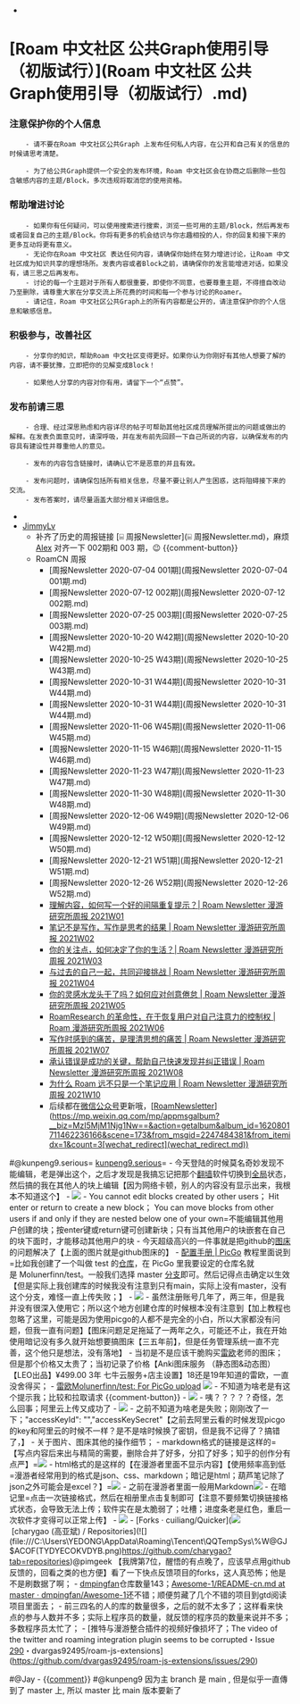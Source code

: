 - 

# [Roam 中文社区 公共Graph使用引导（初版试行）](Roam 中文社区 公共Graph使用引导（初版试行）.md)
    
### 注意保护你的个人信息
        - 请不要在Roam 中文社区公共Graph 上发布任何私人内容，在公开和自己有关的信息的时候请思考清楚。

        - 为了给公共Graph提供一个安全的发布环境，Roam 中文社区会在协商之后删除一些包含敏感内容的主题/Block，多次违规将取消您的使用资格。
    
### 帮助增进讨论

        - 如果你有任何疑问，可以使用搜索进行搜索，浏览一些可用的主题/Block，然后再发布或者回复自己的主题/Block。你将有更多的机会结识与你志趣相投的人，你的回复和接下来的更多互动将更有意义。
        - 无论你在Roam 中文社区 表达任何内容，请确保你始终在努力增进讨论，让Roam 中文社区成为知识共享的理想场所。发表内容或者Block之前，请确保你的发言能增进对话，如果没有，请三思之后再发布。
        - 讨论的每一个主题对于所有人都很重要，即使你不同意，也要尊重主题，不得擅自改动乃至删除，请尊重大家在分享交流上所花费的时间和每一个参与讨论的Roamer。
        - 请记住，Roam 中文社区公共Graph上的所有内容都是公开的，请注意保护你的个人信息和敏感信息。
    
### 积极参与，改善社区
        - 分享你的知识，帮助Roam 中文社区变得更好。如果你认为你刚好有其他人想要了解的内容，请不要犹豫，立即把你的见解变成Block！

        - 如果他人分享的内容对你有用，请留下一个“点赞”。

    
### 发布前请三思
        - 合理、经过深思熟虑和内容详尽的帖子可帮助其他社区成员理解所提出的问题或做出的解释。在发表负面意见时，请深呼吸，并在发布前先回顾一下自己所说的内容，以确保发布的内容具有建设性并尊重他人的意见。

        - 发布的内容包含链接时，请确认它不是恶意的并且有效。

        - 发布问题时，请确保包括所有相关信息，尽量不要让别人产生困惑，这将阻碍接下来的交流。
        - 发布答案时，请尽量涵盖大部分相关详细信息。
- 
- [JimmyLv](JimmyLv.md)
    - 补齐了历史的周报链接 [⌸ 周报Newsletter](⌸ 周报Newsletter.md)，麻烦 [Alex](Alex.md) 对齐一下 002期和 003 期，😉 {{comment-button}}
    - RoamCN 周报
        - [周报Newsletter 2020-07-04 001期](周报Newsletter 2020-07-04 001期.md)
        - [周报Newsletter 2020-07-12 002期](周报Newsletter 2020-07-12 002期.md)
        - [周报Newsletter 2020-07-25 003期](周报Newsletter 2020-07-25 003期.md)
        - [周报Newsletter 2020-10-20 W42期](周报Newsletter 2020-10-20 W42期.md)
        - [周报Newsletter 2020-10-25 W43期](周报Newsletter 2020-10-25 W43期.md)
        - [周报Newsletter 2020-10-31 W44期](周报Newsletter 2020-10-31 W44期.md)
        - [周报Newsletter 2020-10-31 W44期](周报Newsletter 2020-10-31 W44期.md)
        - [周报Newsletter 2020-11-06 W45期](周报Newsletter 2020-11-06 W45期.md)
        - [周报Newsletter 2020-11-15 W46期](周报Newsletter 2020-11-15 W46期.md)
        - [周报Newsletter 2020-11-23 W47期](周报Newsletter 2020-11-23 W47期.md)
        - [周报Newsletter 2020-11-30 W48期](周报Newsletter 2020-11-30 W48期.md)
        - [周报Newsletter 2020-12-06 W49期](周报Newsletter 2020-12-06 W49期.md)
        - [周报Newsletter 2020-12-12 W50期](周报Newsletter 2020-12-12 W50期.md)
        - [周报Newsletter 2020-12-21 W51期](周报Newsletter 2020-12-21 W51期.md)
        - [周报Newsletter 2020-12-26 W52期](周报Newsletter 2020-12-26 W52期.md)
        - [理解内容，如何写一个好的间隔重复提示？| Roam Newsletter 漫游研究所周报 2021W01](https://blog.jimmylv.info/2021-01-03-roam-newsletter-RoamCN2021W01/)
        - [笔记不是写作，写作是思考的结果 | Roam Newsletter 漫游研究所周报 2021W02](https://blog.jimmylv.info/2021-01-15-roam-newsletter-RoamCN2021W02/)
        - [你的关注点，如何决定了你的生活？| Roam Newsletter 漫游研究所周报 2021W03](https://blog.jimmylv.info/2021-01-18-roam-newsletter-RoamCN2021W03/)
        - [与过去的自己一起，共同迎接挑战 | Roam Newsletter 漫游研究所周报 2021W04](https://mp.weixin.qq.com/s?__biz=MzI5MjM1Njg1Nw==&mid=2247484159&idx=1&sn=2ae8d95ecdfd30c785673bc0e21e708a&chksm=ec03d569db745c7fbf3e8a01e88d1b77f833a3ccfeb2eeeda6c17361888bb3d233faffc44a9d&scene=178&cur_album_id=1620801711462236166[rd](rd.md))
        - [你的灵感水龙头干了吗？如何应对创意倦怠 | Roam Newsletter 漫游研究所周报 2021W05](https://mp.weixin.qq.com/s?__biz=MzI5MjM1Njg1Nw==&mid=2247484161&idx=1&sn=f817a4d53b5af282bf7eba6f7d346a05&chksm=ec03d497db745d815920a87e105a1645d7ea9e1d9665913e9d739487049a9f20ca049c01a036&scene=178&cur_album_id=1620801711462236166[rd](rd.md))
        - [RoamResearch 的革命性，在于恢复用户对自己注意力的控制权 | Roam 漫游研究所周报 2021W06](https://mp.weixin.qq.com/s?__biz=MzI5MjM1Njg1Nw==&mid=2247484162&idx=1&sn=d1ec9e4358466d6f93c14f09a5cd820a&chksm=ec03d494db745d8225182791659d17233a71c39a3eb15ca7553ea2c2b495f97aeb76d5a72c2c&scene=178&cur_album_id=1620801711462236166[rd](rd.md))
        - [写作时感到的痛苦，是理清思想的痛苦 | Roam Newsletter 漫游研究所周报 2021W07](https://mp.weixin.qq.com/s?__biz=MzI5MjM1Njg1Nw==&mid=2247484197&idx=1&sn=b8950974e6e1cfa0b3e23e364f34e8fc&chksm=ec03d4b3db745da56121eec5f634e0a0159f3a6f19e44caa55181986bf9b359f6e86998a8b45&scene=178&cur_album_id=1620801711462236166[rd](rd.md))
        - [承认错误是成功的关键，帮助自己快速发现并纠正错误 | Roam Newsletter 漫游研究所周报 2021W08](https://mp.weixin.qq.com/s?__biz=MzI5MjM1Njg1Nw==&mid=2247484267&idx=1&sn=a7f77e9dccc61f4a063c502e3a98250a&chksm=ec03d4fddb745deb462b4d8c14959fb1332e08dee40e89868b1813aaf8e5bcee2ded874864f7&scene=178&cur_album_id=1620801711462236166[rd](rd.md))
        - [为什么 Roam 远不只是一个笔记应用 | Roam Newsletter 漫游研究所周报 2021W10](https://mp.weixin.qq.com/s?__biz=MzI5MjM1Njg1Nw==&mid=2247484381&idx=1&sn=d937fff00755695f4baa008cd7caf56e&chksm=ec03d44bdb745d5d452e0b7cf2a99439b9991dad3e21146598d0d3bf5d81779e96c077699766&scene=178&cur_album_id=1620801711462236166[rd](rd.md))
        - 后续都在[微信公众号](微信公众号.md)更新哦，[[RoamNewsletter](RoamNewsletter.md)](https://mp.weixin.qq.com/mp/appmsgalbum?__biz=MzI5MjM1Njg1Nw==&action=getalbum&album_id=1620801711462236166&scene=173&from_msgid=2247484381&from_itemidx=1&count=3[wechat_redirect](wechat_redirect.md))

#@kunpeng9.serious= [kunpeng9.serious](kunpeng9.serious.md)=
    - 今天登陆的时候莫名奇妙发现不能编辑，老是弹出这个，之后才发现是我搞忘记把那个[翻墙](翻墙.md)软件切换到[全局](全局.md)状态，然后搞的我在其他人的块上编辑【因为网络卡顿，别人的内容没有显示出来，我根本不知道这个】
    - ![](https://raw.githubusercontent.com/kunpeng9/PicgoPicture2020-10-18/master/20201112%E4%BD%A0%E4%B8%8D%E8%83%BD%E7%BC%96%E8%BE%91%E6%BC%AB%E6%B8%B8%E8%80%85.png)
        - You cannot edit blocks created by other users； Hit enter or return to create a new block； You can move blocks from other users if and only if they are nested below one of your own=不能编辑其他用户创建的块；按enter键或return键可创建新块；只有当其他用户的块嵌套在自己的块下面时，才能移动其他用户的块
    - 今天超级高兴的一件事就是把github的[图床](图床.md)的问题解决了【上面的图片就是github图床的】
    - [配置手册 | PicGo](https://picgo.github.io/PicGo-Doc/zh/guide/config.html[github](github.md)%E5%9B%BE%E5%BA%8A) 教程里面说到=比如我创建了一个叫做 test 的[仓库](仓库.md)，在 PicGo 里我要设定的仓库名就是 Molunerfinn/test。一般我们选择 master [分支](分支.md)即可。然后记得点击确定以生效【但是实际上我创建库的时候我没有注意到只有main，实际上没有master，没有这个分支，难怪一直上传失败；】
        - ![](https://raw.githubusercontent.com/kunpeng9/PicgoPicture2020-10-18/master/20201112picgo%E6%88%90%E5%8A%9F%E4%B8%8A%E4%BC%A0github%E5%9B%BE%E5%BA%8A%E5%9B%BE%E7%89%87.png)
    - 虽然注册账号几年了，两三年，但是我并没有很深入使用它；所以这个地方创建仓库的时候根本没有注意到【加上教程也忽略了这里，可能是因为使用picgo的人都不是完全的小白，所以大家都没有问题，但我一直有问题】【图床问题足足拖延了一两年之久，可能还不止，我在开始使用暗记没有多久就开始想要搞图床【三五年前】，但是任务管理系统一直不完善，这个他只是想法，没有落地】
        - 当初是不是应该干脆购买[雷欧](雷欧.md)老师的图床；但是那个价格又太贵了；当初记录了价格【Anki图床服务 （静态图&动态图） 【LEO出品】¥499.00 3年 七牛云服务+店主设置】18还是19年知道的雷欧，一直没舍得买；
        - [雷欧](雷欧.md)[Molunerfinn/test: For PicGo upload](https://github.com/Molunerfinn/test) ![](https://raw.githubusercontent.com/kunpeng9/PicgoPicture2020-10-18/master/20201112github%E5%88%86%E6%94%AFmaster.png)
    - 不知道为啥老是有这个提示我；比较和拉取请求 {{comment-button}}
        - ![](https://raw.githubusercontent.com/kunpeng9/PicgoPicture2020-10-18/master/20201112github%E8%AF%B7%E6%B1%82.png)
    - 咦？？？？？奇怪，怎么回事；阿里云上传又成功了
        - ![](https://raw.githubusercontent.com/kunpeng9/PicgoPicture2020-10-18/master/20201112114322.jpg)
        - 之前不知道为啥老是失败；刚刚改了一下；"accessKeyId": "","accessKeySecret"【之前去阿里云看的时候发现picgo的key和阿里云的时候不一样？是不是啥时候换了密钥，但是我不记得了？搞错了，】
        - 关于图片、图床其他的操作细节；
            - markdown格式的链接是这样的=【写点内容后来出与精简的需要，删除合并了好多，分扣了好多；知乎的创作分有点严】=![](https://raw.githubusercontent.com/kunpeng9/PicgoPicture2020-10-18/master/20201112211713.png)
            - html格式的是这样的【在漫游者里面不显示内容】【使用频率高到低=漫游者经常用到的格式是json、css、markdown；暗记是html；葫芦笔记除了json之外可能会是excel？】=<img 
src="https://raw.githubusercontent.com/kunpeng9/PicgoPicture2020-10-18/master/20201112211713.png"/>
            - 之前在漫游者里面一般用Markdown![](https://raw.githubusercontent.com/kunpeng9/PicgoPicture2020-10-18/master/20201112212648.png)
            - 在暗记里=点击一次链接格式，然后在相册里点击复制即可【注意不要频繁切换链接格式状态，会导致无法上传；软件实在是太脆弱了；吐槽；进度条老是红色，重启一次软件才变得可以正常上传】
            - ![](https://raw.githubusercontent.com/kunpeng9/PicgoPicture2020-10-18/master/20201112212845.png)
    - [Forks · cuiliang/Quicker](![](file:///C:\Users\YEDONG\AppData\Roaming\Tencent\QQTempSys\%W@GJ$ACOF(TYDYECOKVDYB.png)https://github.com/cuiliang/Quicker/network/members) [charygao (高亚斌) / Repositories](![](file:///C:\Users\YEDONG\AppData\Roaming\Tencent\QQTempSys\%W@GJ$ACOF(TYDYECOKVDYB.png)https://github.com/charygao?tab=repositories)@pimgeek 【我牌第7位，醒悟的有点晚了，应该早点用github反馈的，回看之类的也方便】看了一下快点反馈项目的forks，这人真恐怖；他是不是刷数据了啊；
    - [dmpingfan](https://github.com/dmpingfan)仓库数量143；[Awesome-1/README-cn.md at master · dmpingfan/Awesome-1](https://github.com/dmpingfan/Awesome-1/blob/master/README-cn.md)还不错；顺便剪藏了几个不错的项目到gtd阅读项目里面去；
    - 前三四名的人的库的数量很多，之后的就不太多了；这样看来快点的参与人数并不多；实际上程序员的数量，就反馈的程序员的数量来说并不多；多数程序员太忙了；
    - [推特与漫游整合插件的视频好像损坏了；The video of the twitter and roaming integration plugin seems to be corrupted・Issue [290](290.md)・dvargas92495/roam-js-extensions](https://github.com/dvargas92495/roam-js-extensions/issues/290)

#@Jay
    - {{[comment](comment.md)}}
#@kunpeng9 因为主 branch 是 main , 但是似乎一直傳到了 master 上, 所以 master 比 main 版本要新了
